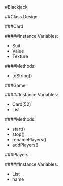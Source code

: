 #Blackjack

##Class Design

###Card

#####Instance Variables:
- Suit
- Value
- Texture

####Methods:
- toString()

###Game

#####Instance Variables:
- Card[52]
- List<Players>

####Methods:
- start()
- stop()
- renamePlayers()
- addPlayers()

###Players

#####Instance Variables:
- List<Cards>
- name

